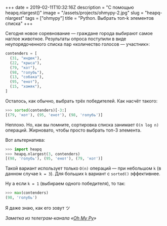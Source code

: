 +++
date = 2019-02-11T10:32:16Z
description = "С помощью heapq.nlargest()"
image = "/assets/projects/ohmypy-2.jpg"
slug = "heapq-nlargest"
tags = ["ohmypy"]
title = "Python. Выбрать топ-k элементов списка"
+++

Сегодня новое соревнование — граждане города выбирают самое наглое животное. Результаты опроса поступили в виде неупорядоченного списка пар «количество голосов — участник»:

```python
contenders = [
  (31, "индюк"),
  (22, "крыса"),
  (79, "кот"),
  (98, "голубь"),
  (13, "собака"),
  (95, "енот"),
  (15, "хомяк"),
]
```

Осталось, как обычно, выбрать трёх победителей. Как насчёт такого:

```python
>>> sorted(contenders)[-3:]
[(79, 'кот'), (95, 'енот'), (98, 'голубь')]
```

Неплохо. Но, как вы помните, сортировка списка занимает `O(n log n)` операций. Жирновато, чтобы просто выбрать топ-3 элемента.

Вот альтернатива:

```python
>>> import heapq
>>> heapq.nlargest(3, contenders)
[(98, 'голубь'), (95, 'енот'), (79, 'кот')]
```

Такой вариант использует только `O(n)` операций — при небольшом `k` (в данном случае `k = 3`). Для больших `k` вариант с `sorted()` эффективнее.

Ну а если `k = 1` (выбираем одного победителя), то так:

```python
>>> max(contenders)
(98, 'голубь')
```

Я даже знаю, как его зовут ツ

<div class="row">
<div class="col-xs-12 col-sm-10 col-md-8"><p><em>Заметка из телеграм-канала <span class="nowrap"><i class="fas fa-kiwi-bird"></i> «<a href="https://t.me/ohmypy">Oh My Py</a>»</span></em></p></div>
</div>

